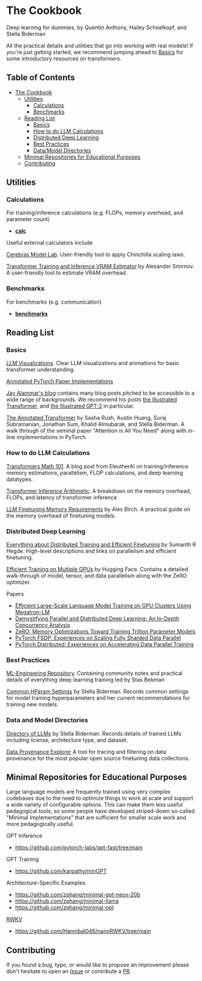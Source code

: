 # The Cookbook
Deep learning for dummies, by Quentin Anthony, Hailey Schoelkopf, and Stella Biderman

All the practical details and utilities that go into working with real models! If you're just getting started, we recommend jumping ahead to [Basics](#basics) for some introductory resources on transformers.

## Table of Contents

- [The Cookbook](#the-cookbook)
  * [Utilities](#utilities)
    + [Calculations](#calculations)
    + [Benchmarks](#benchmarks)
  * [Reading List](#reading-list)
    + [Basics](#basics)
    + [How to do LLM Calculations](#how-to-do-llm-calculations)
    + [Distributed Deep Learning](#distributed-deep-learning)
    + [Best Practices](#best-practices)
    + [Data/Model Directories](#data-and-model-directories)
  * [Minimal Repositories for Educational Purposes](#minimal-repositories-for-educational-purposes)
  * [Contributing](#contributing)

## Utilities

### Calculations

For training/inference calculations (e.g. FLOPs, memory overhead, and parameter count)
- **[calc](./calc/)**

Useful external calculators include

[Cerebras Model Lab](https://www.cerebras.net/model-lab/). User-friendly tool to apply Chinchilla scaling laws.

[Transformer Training and Inference VRAM Estimator](https://vram.asmirnov.xyz/) by Alexander Smirnov. A user-friendly tool to estimate VRAM overhead.

### Benchmarks

For benchmarks (e.g. communication)
- **[benchmarks](./benchmarks/)**

## Reading List

### Basics

[LLM Visualizations](https://bbycroft.net/llm). Clear LLM visualizations and animations for basic transformer understanding.

[Annotated PyTorch Paper Implementations](https://nn.labml.ai/)

[Jay Alammar's blog](https://jalammar.github.io/blog) contains many blog posts pitched to be accessible to a wide range of backgrounds. We recommend his posts [the Illustrated Transformer](https://jalammar.github.io/illustrated-transformer/), and [the Illustrated GPT-2](https://jalammar.github.io/illustrated-gpt2/) in particular.

[The Annotated Transformer](https://nlp.seas.harvard.edu/annotated-transformer/) by Sasha Rush, Austin Huang, Suraj Subramanian, Jonathan Sum, Khalid Almubarak, and Stella Biderman. A walk through of the seminal paper "Attention is All You Need" along with in-line implementations in PyTorch.

### How to do LLM Calculations

[Transformers Math 101](https://blog.eleuther.ai/transformer-math/). A blog post from EleutherAI on training/inference memory estimations, parallelism, FLOP calculations, and deep learning datatypes.

[Transformer Inference Arithmetic](https://kipp.ly/transformer-inference-arithmetic/). A breakdown on the memory overhead, FLOPs, and latency of transformer inference

[LLM Finetuning Memory Requirements](https://blog.scottlogic.com/2023/11/24/llm-mem.html) by Alex Birch. A practical guide on the memory overhead of finetuning models.

### Distributed Deep Learning

[Everything about Distributed Training and Efficient Finetuning](https://sumanthrh.com/post/distributed-and-efficient-finetuning/) by Sumanth R Hegde. High-level descriptions and links on parallelism and efficient finetuning.

[Efficient Training on Multiple GPUs](https://huggingface.co/docs/transformers/main/en/perf_train_gpu_many) by Hugging Face. Contains a detailed walk-through of model, tensor, and data parallelism along with the ZeRO optimizer.

Papers
- [Efficient Large-Scale Language Model Training on GPU Clusters Using Megatron-LM](https://arxiv.org/abs/2104.04473)
- [Demystifying Parallel and Distributed Deep Learning: An In-Depth Concurrency Analysis](https://arxiv.org/abs/1802.09941)
- [ZeRO: Memory Optimizations Toward Training Trillion Parameter Models](https://arxiv.org/abs/1910.02054)
- [PyTorch FSDP: Experiences on Scaling Fully Sharded Data Parallel](https://arxiv.org/abs/2304.11277)
- [PyTorch Distributed: Experiences on Accelerating Data Parallel Training](https://arxiv.org/abs/2006.15704)

### Best Practices

[ML-Engineering Repository](https://github.com/stas00/ml-engineering). Containing community notes and practical details of everything deep learning training led by Stas Bekman

[Common HParam Settings](https://docs.google.com/spreadsheets/d/14vbBbuRMEHoqeuMHkTfw3uiZVmyXNuoSp8s-aHvfvZk/edit?usp=sharing) by Stella Biderman. Records common settings for model training hyperparameters and her current recommendations for training new models.

### Data and Model Directories

[Directory of LLMs](https://docs.google.com/spreadsheets/d/1gc6yse74XCwBx028HV_cvdxwXkmXejVjkO-Mz2uwE0k/edit?usp=sharing) by Stella Biderman. Records details of trained LLMs including license, architecture type, and dataset.

[Data Provenance Explorer](https://dataprovenance.org/) A tool for tracing and filtering on data provenance for the most popular open source finetuning data collections.

## Minimal Repositories for Educational Purposes

Large language models are frequently trained using very complex codebases due to the need to optimize things to work at scale and support a wide variety of configurable options. This can make them less useful pedagogical tools, so some people have developed striped-down so-called "Minimal Implementations" that are sufficient for smaller scale work and more pedagogically useful.

GPT Inference
- https://github.com/pytorch-labs/gpt-fast/tree/main

GPT Training
- https://github.com/karpathy/minGPT

Architecture-Specific Examples
- https://github.com/zphang/minimal-gpt-neox-20b
- https://github.com/zphang/minimal-llama
- https://github.com/zphang/minimal-opt

[RWKV](https://www.rwkv.com/)
- https://github.com/Hannibal046/nanoRWKV/tree/main


## Contributing

If you found a bug, typo, or would like to propose an improvement please don't hesitate to open an [Issue](https://github.com/EleutherAI/cookbook/issues) or contribute a [PR](https://github.com/EleutherAI/cookbook/pulls).
